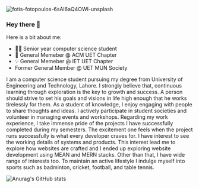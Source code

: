 
![fotis-fotopoulos-6sAl6aQ4OWI-unsplash](https://github.com/Huzaifa-crypton/Huzaifa-crypton/assets/78104572/f88fac79-9847-4354-9201-51b296a61c4b)
### Hey there 👋
Here is a bit about me:
- 👨‍🎓 Senior year computer science student
- 💢 General Memeber @ ACM UET Chapter
- 💡 General Memeber @ IET UET Chapter
-  Former General Member @ UET MUN Society

  I  am a computer science student pursuing my degree from University of Engineering and Technology, Lahore. I strongly believe that, continuous learning through exploration is the key to growth and success. A person should strive to set his goals and visions in life high enough that he works tirelessly for them. As a student of knowledge, I enjoy engaging with people to share thoughts and ideas. I actively participate in student societies and volunteer in managing events and workshops. Regarding my work experience, I take immense pride of the projects I have successfully completed during my semesters. The excitement one feels when the project runs successfully is what every developer craves for. I have interest to see the working details of systems and products. This interest lead me to explore how websites are crafted and I ended up exploring website development using MEAN and MERN stacks. Other than that, I have wide range of interests too. To maintain an active lifestyle I indulge myself into sports such as badminton, cricket, football, and table tennis.

![Anurag's GitHub stats](https://github-readme-stats.vercel.app/api?username=Huzaifa-crypton&theme=dark_icons=true)

<!--
**Huzaifa-crypton/Huzaifa-crypton** is a ✨ _special_ ✨ repository because its `README.md` (this file) appears on your GitHub profile.
I am a computer science student pursuing my degree from University of Engineering and Technology, Lahore. I strongly believe that, continuous learning through exploration is the key to growth and success. A person should strive to set his goals and visions in life high enough that he works tirelessly for them. As a student of knowledge, I enjoy engaging with people to share thoughts and ideas. I actively participate in student societies and volunteer in managing events and workshops. Regarding my work experience, I take immense pride of the projects I have successfully completed during my semesters. The excitement one feels when the project runs successfully is what every developer craves for. I have interest to see the working details of systems and products. This interest lead me to explore how websites are crafted and I ended up exploring website development using MEAN and MERN stacks. Other than that, I have wide range of interests too. To maintain an active lifestyle I indulge myself into sports such as badminton, cricket, football, and table tennis.
Here are some ideas to get you started:

- 🔭 I’m currently working on ...
- 🌱 I’m currently learning ...
- 👯 I’m looking to collaborate on ...
- 🤔 I’m looking for help with ...
- 💬 Ask me about ...
- 📫 How to reach me: ...
- 😄 Pronouns: ...
- ⚡ Fun fact: ...
-->

